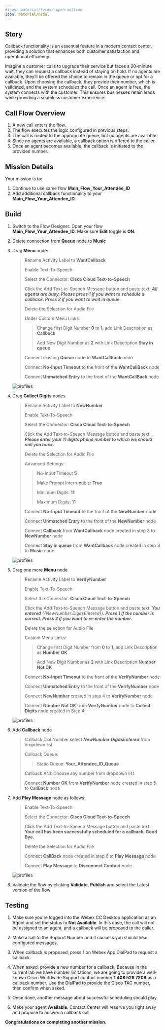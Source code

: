 ```yaml
---
#icon: material/folder-open-outline
icon: material/medal
---
```


## Story 

Callback functionality is an essential feature in a modern contact center, providing a solution that enhances both customer satisfaction and operational efficiency.

Imagine a customer calls to upgrade their service but faces a 20-minute wait, they can request a callback instead of staying on hold. If no agents are available, they’ll be offered the choice to remain in the queue or opt for a callback. Upon choosing the callback, they provide their number, which is validated, and the system schedules the call. Once an agent is free, the system connects with the customer. This ensures businesses retain leads while providing a seamless customer experience.


## Call Flow Overview

1. A new call enters the flow. </br>
2. The flow executes the logic configured in previous steps.</br>
3. The call is routed to the appropriate queue, but no agents are available.</br>
4. Since no agents are available, a callback option is offered to the caller.</br>
5. Once an agent becomes available, the callback is initiated to the provided number.</br>

## Mission Details

Your mission is to: </br>

1. Continue to use same flow **Main_Flow_<span class="attendee-id-placeholder">Your_Attendee_ID</span>** </br>
2. Add additional callback functionality to your **Main_Flow_<span class="attendee-id-placeholder">Your_Attendee_ID</span>**.


## Build

1. Switch to the Flow Designer. Open your flow **Main_Flow_<span class="attendee-id-placeholder">Your_Attendee_ID</span>**. Make sure **Edit** toggle is **ON**.
2. Delete  connection from **Queue** node to **Music** 
3. Drag **Menu** node:

    > Rename Activity Label to **WantCallback**<span class="copy-static" title="Click to copy!" data-copy-text="WantCallback"><span class="copy"></span></span>
    >
    > Enable Text-To-Speech
    >
    > Select the Connector: **Cisco Cloud Text-to-Speech**
    >
    > Click the Add Text-to-Speech Message button and paste text: ***All agents are busy. Please press 1 if you want to schedule a callback. Press 2 if you want to wait in queue.***<span class="copy-static" title="Click to copy!" data-copy-text="All agents are busy. Please press 1 if you want to schedule a callback. Press 2 if you want to wait in queue."><span class="copy"></span></span>
    >
    > Delete the Selection for Audio File
    >
    > Under Custom Menu Links:
    >>
    >> Change first Digit Number **0** to **1**, add Link Description as **Callback** 
    >>
    >> Add New Digit Number as **2** with Link Description **Stay in queue**
    >
    > Connect existing **Queue** node to **WantCallBack** node
    >
    > Connect **No-Input Timeout** to the front of the **WantCallBack** node
    >
    > Connect **Unmatched Entry** to the front of the **WantCallBack** node

    ![profiles](../graphics/Lab1/AM1-WantCallback.gif)



4. Drag **Collect Digits** nodes
    
    > Rename Activity Label to **NewNumber**<span class="copy-static" title="Click to copy!" data-copy-text="NewNumber"><span class="copy"></span></span>
    >
    > Enable Text-To-Speech
    >
    > Select the Connector: **Cisco Cloud Text-to-Speech**
    >
    > Click the Add Text-to-Speech Message button and paste text: ***Please enter your 11 digits phone number to which we should call you back.***<span class="copy-static" title="Click to copy!" data-copy-text="Please enter your 11 digits phone number to which we should call you back."><span class="copy"></span></span>
    >
    > Delete the Selection for Audio File
    >   
    > Advanced Settings:
    >
    >> No-Input Timeout  **5** 
    >>
    >> Make Prompt Interruptible: **True**
    >>
    >> Minimum Digits: **11**
    >>
    >> Maximum Digits: **11**
    >       
    > Connect **No-Input Timeout** to the front of the **NewNumber** node
    >
    > Connect **Unmatched Entry** to the front of the **NewNumber** node
    >   
    > Connect **Callback** from **WantCallback** node created in step 3 to **NewNumber** node
    >
    > Connect **Stay in queue** from **WantCallback** node created in step 3 to **Music** node

    ![profiles](../graphics/Lab1/AM1-NewNumber.gif)



5. Drag one more **Menu** node
    
    > Rename Activity Label to **VerifyNumber**<span class="copy-static" title="Click to copy!" data-copy-text="VerifyNumber"><span class="copy"></span></span>
    >
    > Enable Text-To-Speech
    >
    > Select the Connector: **Cisco Cloud Text-to-Speech**
    >
    > Click the Add Text-to-Speech Message button and paste text: ***You entered*** *{{NewNumber.DigitsEntered}}****. Press 1 if the number is correct. Press 2 if you want to re-enter the number.***<span class="copy-static" data-copy-text="You entered {{NewNumber.DigitsEntered}}. Press 1 if the number is correct. Press 2 if you want to re-enter the number."><span class="copy" title="Click to copy!"></span></span>
    >
    > Delete the selection for Audio File
    >    
    > Custom Menu Links:
    >>
    >> Change first Digit Number from **0** to **1**, add Link Description as **Number OK**
    >>
    >> Add New Digit Number as **2** with  Link Description **Number Not OK**
    >
    > Connect **No-Input Timeout** to the front of the **VerifyNumber** node
    >
    > Connect **Unmatched Entry** to the front of the **VerifyNumber** node
    >    
    > Connect **NewNumber** created in step 4 to **VerifyNumber** node
    >
    > Connect **Number Not OK** from **VerifyNumber** node to **Collect Digits** node created in Step 4.
    
    ![profiles](../graphics/Lab1/AM1-VerifyNumber.gif)


6. Add **Callback** node
    
    > Callback Dial Number select  ***NewNumber.DigitsEntered***<span class="copy-static" data-copy-text="NewNumber.DigitsEntered"><span class="copy" title="Click to copy!"></span></span> from dropdown list
    >    
    > Callback Queue:
    >> Static Queue: **<span class="attendee-id-container"><span class="attendee-id-placeholder" data-suffix="_Queue">Your_Attendee_ID</span>_Queue<span class="copy" title="Click to copy!"></span></span>**
    > 
    > Callback ANI: Choose any number from dropdown list.
    > 
    > Connect **Number OK** from **VerifyNumber** node created in step 5 to **CallBack** node


7. Add **Play Message** node as follows:
    
    > Enable Text-To-Speech
    >
    > Select the Connector: **Cisco Cloud Text-to-Speech**
    >
    > Click the Add Text-to-Speech Message button and paste text: **Your call has been successfully scheduled for a callback. Good Bye.**<span class="copy-static" data-copy-text="You call has been successfully scheduled for a callback. Good Bye."><span class="copy" title="Click to copy!"></span></span>
    >
    > Delete the Selection for Audio File
    >
    > Connect **CallBack** node created in step 6 to **Play Message** node
    >
    > Connect **Play Message** to **Disconnect Contact** node
    
    ![profiles](../graphics/Lab1/AM1-SetCallBack.gif)



8. Validate the flow by clicking **Validate**, **Publish** and select the Latest version of the flow

    
## Testing
    
1. Make sure you're logged into the Webex CC Desktop application as an Agent and set the status to **Not Available**. In this case, the call will not be assigned to an agent, and a callback will be proposed to the caller.
2. Make a call to the Support Number and if success you should hear configured messages.

3. When callback is proposed, press 1 on Webex App DialPad to request a callback. 

4. When asked, provide a new number for a callback. Because in the current lab we have number limitations, we are going to provide a well-known Cisco Worldwide Support contact number **1 408 526 7209**<span class="copy-static" title="Click to copy!" data-copy-text="+14085267209"><span class="copy"></span></span> as a callback number. Use the DialPad to provide the Cisco TAC number, then confirm when asked.
3. Once done, another message about successful scheduling should play.
4. Make your agent **Available**. Contact Center will reserve you right away and propose to answer a callback call.

**Congratulations on completing another mission.**
